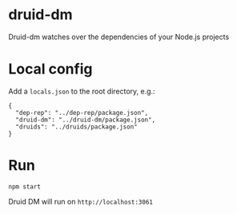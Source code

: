 # druid-dm

Druid-dm watches over the dependencies of your Node.js projects

# Local config

Add a `locals.json` to the root directory, e.g.:

```
{
  "dep-rep": "../dep-rep/package.json",
  "druid-dm": "../druid-dm/package.json",
  "druids": "../druids/package.json"
}
```

# Run

```
npm start
```

Druid DM will run on `http://localhost:3061`
